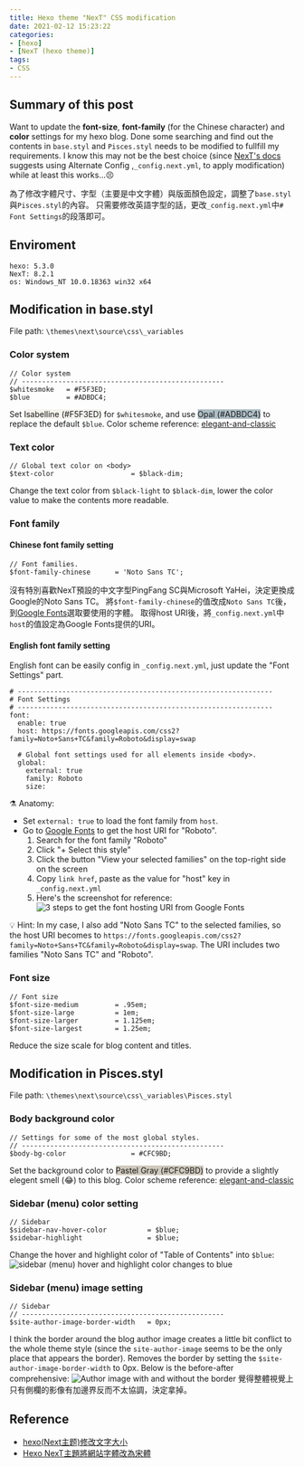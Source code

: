 ```yaml
---
title: Hexo theme "NexT" CSS modification
date: 2021-02-12 15:23:22
categories:
- [hexo]
- [NexT (hexo theme)]
tags:
- CSS
---
```


## Summary of this post
Want to update the **font-size**, **font-family** (for the Chinese character) and **color** settings for my hexo blog. Done some searching and find out the contents in `base.styl` and `Pisces.styl` needs to be modified to fullfill my requirements.
I know this may not be the best choice (since [NexT's docs](https://theme-next.js.org/docs/getting-started/configuration.html) suggests using Alternate Config ,`_config.next.yml`, to apply modification) while at least this works...😣

為了修改字體尺寸、字型（主要是中文字體）與版面顏色設定，調整了`base.styl`與`Pisces.styl`的內容。
只需要修改英語字型的話，更改`_config.next.yml`中`# Font Settings`的段落即可。

<!-- more -->


## Enviroment
```
hexo: 5.3.0
NexT: 8.2.1
os: Windows_NT 10.0.18363 win32 x64
```


## Modification in base.styl
File path: `\themes\next\source\css\_variables`

### Color system
```
// Color system
// --------------------------------------------------
$whitesmoke   = #F5F3ED;
$blue         = #ADBDC4;
```
Set <span style="background-color:#F5F3ED">Isabelline  (#F5F3ED)</span> for `$whitesmoke`, and use <span style="background-color:#ADBDC4">Opal (#ADBDC4)</span> to replace the default `$blue`.
Color scheme reference: [elegant-and-classic](https://www.schemecolor.com/elegant-and-classic.php)

### Text color
```
// Global text color on <body>
$text-color                   = $black-dim;
```
Change the text color from `$black-light` to `$black-dim`, lower the color value to make the contents more readable.

### Font family
#### Chinese font family setting
```
// Font families.
$font-family-chinese      = 'Noto Sans TC';
```
沒有特別喜歡NexT預設的中文字型PingFang SC與Microsoft YaHei，決定更換成Google的Noto Sans TC。
將`$font-family-chinese`的值改成`Noto Sans TC`後，到[Google Fonts](https://fonts.google.com/)選取要使用的字體。
取得host URI後，將`_config.next.yml`中`host`的值設定為Google Fonts提供的URI。

#### English font family setting
English font can be easily config in `_config.next.yml`, just update the "Font Settings" part.
```
# ---------------------------------------------------------------
# Font Settings
# ---------------------------------------------------------------
font:
  enable: true
  host: https://fonts.googleapis.com/css2?family=Noto+Sans+TC&family=Roboto&display=swap

  # Global font settings used for all elements inside <body>.
  global:
    external: true
    family: Roboto
    size:
```
⚗️ Anatomy:
- Set `external: true` to load the font family from `host`.
- Go to [Google Fonts](https://fonts.google.com/) to get the host URI for "Roboto".
    1. Search for the font family "Roboto"
    1. Click "+ Select this style"
    1. Click the button "View your selected families" on the top-right side on the screen
    1. Copy `link href`, paste as the value for "host" key in `_config.next.yml`
    1. Here's the screenshot for reference:
![3 steps to get the font hosting URI from Google Fonts](steps-to-get-font-host-uri.png)

💡 Hint:
In my case, I also add "Noto Sans TC" to the selected families, so the host URI becomes to `https://fonts.googleapis.com/css2?family=Noto+Sans+TC&family=Roboto&display=swap`.
The URI includes two families "Noto Sans TC" and "Roboto".

### Font size
```
// Font size
$font-size-medium         = .95em;
$font-size-large          = 1em;
$font-size-larger         = 1.125em;
$font-size-largest        = 1.25em;
```
Reduce the size scale for blog content and titles.


## Modification in Pisces.styl
File path: `\themes\next\source\css\_variables\Pisces.styl`

### Body background color
```
// Settings for some of the most global styles.
// --------------------------------------------------
$body-bg-color                = #CFC9BD;
```
Set the background color to <span style="background-color:#CFC9BD">Pastel Gray (#CFC9BD)</span> to provide a slightly elegent smell (😂) to this blog.
Color scheme reference: [elegant-and-classic](https://www.schemecolor.com/elegant-and-classic.php)

### Sidebar (menu) color setting
```
// Sidebar
$sidebar-nav-hover-color          = $blue;
$sidebar-highlight                = $blue;
```
Change the hover and highlight color of "Table of Contents" into `$blue`:
![sidebar (menu) hover and highlight color changes to blue](sidebar-highlight-and-hover-color.png)


### Sidebar (menu) image setting
```
// Sidebar
// --------------------------------------------------
$site-author-image-border-width   = 0px;
```
I think the border around the blog author image creates a little bit conflict to the whole theme style (since the `site-author-image` seems to be the only place that appears the border). Removes the border by setting the `$site-author-image-border-width` to 0px.
Below is the before-after comprehensive:
![Author image with and without the border](author-image-border-adjust.png)
覺得整體視覺上只有側欄的影像有加邊界反而不太協調，決定拿掉。


## Reference
- [hexo(Next主题)修改文字大小](https://blog.csdn.net/dpdpdppp/article/details/102387532)
- [Hexo NexT主題將網站字體改為宋體](https://zenreal.github.io/posts/10345/)